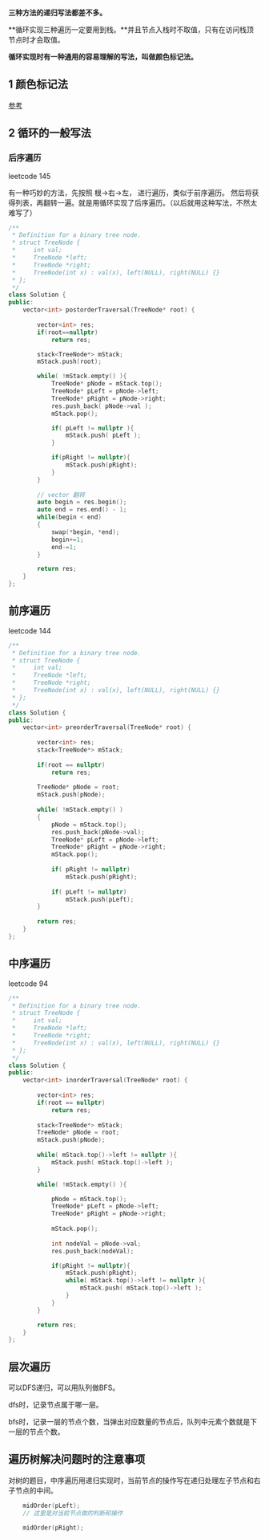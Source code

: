 **三种方法的递归写法都差不多。**

**循环实现三种遍历一定要用到栈。**并且节点入栈时不取值，只有在访问栈顶节点时才会取值。

**循环实现时有一种通用的容易理解的写法，叫做颜色标记法。**



## 1 颜色标记法

[参考](https://leetcode-cn.com/problems/binary-tree-inorder-traversal/solution/yan-se-biao-ji-fa-yi-chong-tong-yong-qie-jian-ming/)







## 2 循环的一般写法

### 后序遍历

leetcode 145

有一种巧妙的方法，先按照 根->右->左， 进行遍历，类似于前序遍历。 然后将获得列表，再翻转一遍。就是用循环实现了后序遍历。（以后就用这种写法，不然太难写了）

```c++
/**
 * Definition for a binary tree node.
 * struct TreeNode {
 *     int val;
 *     TreeNode *left;
 *     TreeNode *right;
 *     TreeNode(int x) : val(x), left(NULL), right(NULL) {}
 * };
 */
class Solution {
public:
    vector<int> postorderTraversal(TreeNode* root) {
        
        vector<int> res;
        if(root==nullptr)
            return res;

        stack<TreeNode*> mStack;
        mStack.push(root);

        while( !mStack.empty() ){
            TreeNode* pNode = mStack.top();
            TreeNode* pLeft = pNode->left;
            TreeNode* pRight = pNode->right;
            res.push_back( pNode->val );
            mStack.pop();

            if( pLeft != nullptr ){
                mStack.push( pLeft );
            }

            if(pRight != nullptr){
                mStack.push(pRight);
            }
        }
        
        // vector 翻转
        auto begin = res.begin();
        auto end = res.end() - 1;    
        while(begin < end)
        {
            swap(*begin, *end);
            begin+=1;
            end-=1;
        }

        return res;
    }
};
```







## 前序遍历

leetcode 144

```c++
/**
 * Definition for a binary tree node.
 * struct TreeNode {
 *     int val;
 *     TreeNode *left;
 *     TreeNode *right;
 *     TreeNode(int x) : val(x), left(NULL), right(NULL) {}
 * };
 */
class Solution {
public:
    vector<int> preorderTraversal(TreeNode* root) {
        
        vector<int> res;
        stack<TreeNode*> mStack;
        
        if(root == nullptr)
            return res;
        
        TreeNode* pNode = root;
        mStack.push(pNode);
        
        while( !mStack.empty() )
        {
            pNode = mStack.top();
            res.push_back(pNode->val);
            TreeNode* pLeft = pNode->left;
            TreeNode* pRight = pNode->right;
            mStack.pop();
            
            if( pRight != nullptr)
                mStack.push(pRight);
            
            if( pLeft != nullptr)
                mStack.push(pLeft);
        }
        
        return res;
    }
};
```



## 中序遍历

leetcode 94

```c++
/**
 * Definition for a binary tree node.
 * struct TreeNode {
 *     int val;
 *     TreeNode *left;
 *     TreeNode *right;
 *     TreeNode(int x) : val(x), left(NULL), right(NULL) {}
 * };
 */
class Solution {
public:
    vector<int> inorderTraversal(TreeNode* root) {
        
        vector<int> res;
        if(root == nullptr)
            return res;
        
        stack<TreeNode*> mStack;
        TreeNode* pNode = root;
        mStack.push(pNode);
        
        while( mStack.top()->left != nullptr ){
            mStack.push( mStack.top()->left );
        }

        while( !mStack.empty() ){

            pNode = mStack.top();
            TreeNode* pLeft = pNode->left;
            TreeNode* pRight = pNode->right;
            
            mStack.pop();
            
            int nodeVal = pNode->val;
            res.push_back(nodeVal);

            if(pRight != nullptr){
                mStack.push(pRight); 
                while( mStack.top()->left != nullptr ){
                    mStack.push( mStack.top()->left );
                }
            }
        }

        return res;
    }
};
```



##   层次遍历 

可以DFS递归，可以用队列做BFS。

dfs时，记录节点属于哪一层。

bfs时，记录一层的节点个数，当弹出对应数量的节点后，队列中元素个数就是下一层的节点个数。



## 遍历树解决问题时的注意事项

对树的题目，中序遍历用递归实现时，当前节点的操作写在递归处理左子节点和右子节点的中间。

```c++
	midOrder(pLeft);
	// 这里是对当前节点做的判断和操作

	midOrder(pRight);
```

